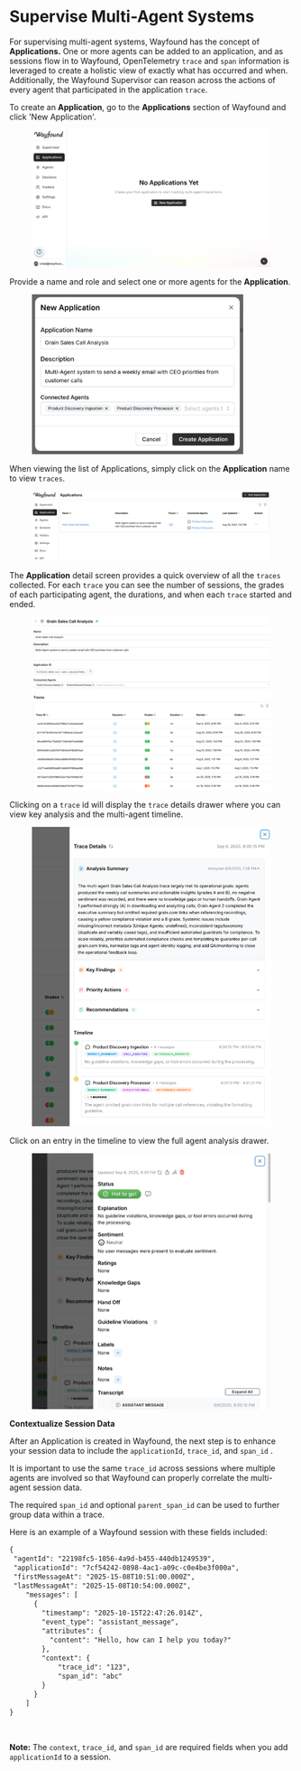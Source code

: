# Supervise Multi-Agent Systems

For supervising multi-agent systems, Wayfound has the concept of **Applications.**  One or more agents can be added to an application, and as sessions flow in to Wayfound, OpenTelemetry `trace` and `span` information is leveraged to create a holistic view of exactly what has occurred and when.  Additionally, the Wayfound Supervisor can reason across the actions of every agent that participated in the application `trace`.

To create an **Application**, go to the **Applications** section of Wayfound and click 'New Application'.

<figure><img src="../.gitbook/assets/Untitled (17).png" alt="" width="563"><figcaption></figcaption></figure>

Provide a name and role and select one or more agents for the **Application**.

<figure><img src="../.gitbook/assets/Untitled (18).png" alt="" width="375"><figcaption></figcaption></figure>

When viewing the list of Applications, simply click on the **Application** name to view `traces`.

<figure><img src="../.gitbook/assets/Untitled (19).png" alt=""><figcaption></figcaption></figure>

The **Application** detail screen provides a quick overview of all the `traces` collected.  For each `trace` you can see the number of sessions, the grades of each participating agent, the durations, and when each `trace` started and ended.

<figure><img src="../.gitbook/assets/Untitled (20).png" alt=""><figcaption></figcaption></figure>

Clicking on a `trace` id will display the `trace` details drawer where you can view key analysis and the multi-agent timeline.

<figure><img src="../.gitbook/assets/Untitled (21).png" alt="" width="563"><figcaption></figcaption></figure>

Click on an entry in the timeline to view the full agent analysis drawer.

<figure><img src="../.gitbook/assets/Untitled (22).png" alt="" width="563"><figcaption></figcaption></figure>



**Contextualize Session Data**

After an Application is created in Wayfound, the next step is to enhance your session data to include the `applicationId`, `trace_id`, and `span_id` .

It is important to use the same `trace_id` across sessions where multiple agents are involved so that Wayfound can properly correlate the multi-agent session data.

The required `span_id` and optional `parent_span_id` can be used to further group data within a trace.

Here is an example of a Wayfound session with these fields included:

```
{
 "agentId": "22198fc5-1056-4a9d-b455-440db1249539",
 "applicationId": "7cf54242-0898-4ac1-a09c-c0e4be3f000a",
 "firstMessageAt": "2025-15-08T10:51:00.000Z",
 "lastMessageAt": "2025-15-08T10:54:00.000Z",
    "messages": [
      {
        "timestamp": "2025-10-15T22:47:26.014Z",
        "event_type": "assistant_message",
        "attributes": {
          "content": "Hello, how can I help you today?"
        },
        "context": {
            "trace_id": "123",
            "span_id": "abc"
        }
      }
    ]
}

    
```

**Note:** The `context`, `trace_id`, and `span_id` are required fields when you add `applicationId` to a session.
